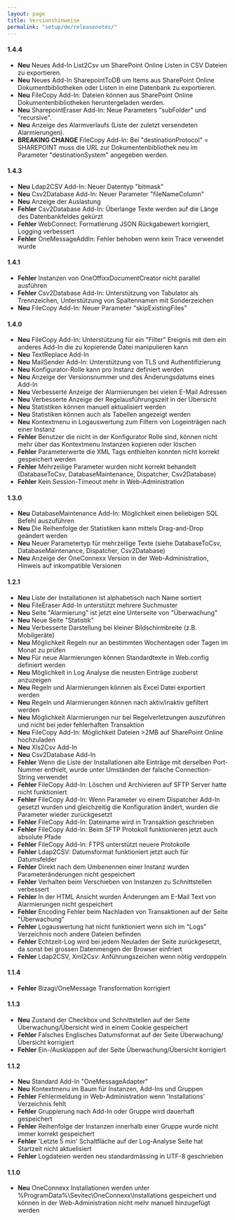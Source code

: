 ```yaml
---
layout: page
title: Versionshinweise
permalink: "setup/de/releasenotes/"
---
```


#### 1.4.4

* __Neu__ Neues Add-In List2Csv um SharePoint Online Listen in CSV Dateien zu exportieren.
* __Neu__ Neues Add-In SharepointToDB um Items aus SharePoint Online Dokumentbibliotheken oder Listen in eine Datenbank zu exportieren.
* __Neu__ FileCopy Add-In: Dateien können aus SharePoint Online Dokumentenbibliotheken heruntergeladen werden.
* __Neu__ SharepointEraser Add-In: Neue Parameters "subFolder" und "recursive".
* __Neu__ Anzeige des Alarmverlaufs (Liste der zuletzt versendeten Alarmierungen).
* __BREAKING CHANGE__ FileCopy Add-In: Bei "destinationProtocol" = SHAREPOINT muss die URL zur Dokumentenbibliothek neu im Parameter "destinationSystem" angegeben werden.


#### 1.4.3

* __Neu__ Ldap2CSV Add-In: Neuer Datentyp "bitmask"
* __Neu__ Csv2Database Add-In: Neuer Parameter "fileNameColumn"
* __Neu__ Anzeige der Auslastung
* __Fehler__ Csv2Database Add-In: Überlange Texte werden auf die Länge des Datenbankfeldes gekürzt
* __Fehler__ WebConnect: Formatierung JSON Rückgabewert korrigiert, Logging verbessert
* __Fehler__ OneMessageAddIn: Fehler behoben wenn kein Trace verwendet wurde


#### 1.4.1

* __Fehler__ Instanzen von OneOffixxDocumentCreator nicht parallel ausführen
* __Fehler__ Csv2Database Add-In: Unterstützung von Tabulator als Trennzeichen, Unterstützung von Spaltennamen mit Sonderzeichen
* __Neu__ FileCopy Add-In: Neuer Parameter "skipExistingFiles"


#### 1.4.0

* __Neu__ FileCopy Add-In: Unterstützung für ein "Filter" Ereignis mit dem ein anderes Add-In die zu kopierende Datei manipulieren kann
* __Neu__ TextReplace Add-In
* __Neu__ MailSender Add-In: Unterstützung von TLS und Authentifizierung
* __Neu__ Konfigurator-Rolle kann pro Instanz definiert werden
* __Neu__ Anzeige der Versionsnummer und des Änderungsdatums eines Add-In
* __Neu__ Verbesserte Anzeige der Alarmierungen bei vielen E-Mail Adressen
* __Neu__ Verbesserte Anzeige der Regelausführungszeit in der Übersicht
* __Neu__ Statistiken können manuell aktualisiert werden
* __Neu__ Statistiken können auch als Tabellen angezeigt werden
* __Neu__ Kontextmenu in Logauswertung zum Filtern von Logeinträgen nach einer Instanz
* __Fehler__ Benutzer die nicht in der Konfigurator Rolle sind, können nicht mehr über das Kontextmenu Instanzen kopieren oder löschen
* __Fehler__ Parameterwerte die XML Tags enthielten konnten nicht korrekt gespeichert werden
* __Fehler__ Mehrzeilige Parameter wurden nicht korrekt behandelt (DatabaseToCsv, DatabaseMaintenance, Dispatcher, Csv2Database)
* __Fehler__ Kein Session-Timeout mehr in Web-Administration


#### 1.3.0

* __Neu__ DatabaseMaintenance Add-In: Möglichkeit einen beliebigen SQL Befehl auszuführen
* __Neu__ Die Reihenfolge der Statistiken kann mittels Drag-and-Drop geändert werden
* __Neu__ Neuer Parametertyp für mehrzeilige Texte (siehe DatabaseToCsv, DatabaseMaintenance, Dispatcher, Csv2Database)
* __Neu__ Anzeige der OneConnexx Version in der Web-Administration, Hinweis auf inkompatible Versionen


#### 1.2.1

* __Neu__ Liste der Installationen ist alphabetisch nach Name sortiert
* __Neu__ FileEraser Add-In unterstützt mehrere Suchmuster
* __Neu__ Seite "Alarmierung" ist jetzt eine Unterseite von "Überwachung"
* __Neu__ Neue Seite "Statistik"
* __Neu__ Verbesserte Darstellung bei kleiner Bildschirmbreite (z.B. Mobilgeräte)
* __Neu__ Möglichkeit Regeln nur an bestimmten Wochentagen oder Tagen im Monat zu prüfen
* __Neu__ Für neue Alarmierungen können Standardtexte in Web.config definiert werden
* __Neu__ Möglichkeit in Log Analyse die neusten Einträge zuoberst anzuzeigen
* __Neu__ Regeln und Alarmierungen können als Excel Datei exportiert werden
* __Neu__ Regeln und Alarmierungen können nach aktiv/inaktiv gefiltert werden
* __Neu__ Möglichkeit Alarmierungen nur bei Regelverletzungen auszuführen und nicht bei jeder fehlerhaften Transaktion
* __Neu__ FileCopy Add-In: Möglichkeit Dateien >2MB auf SharePoint Online hochzuladen
* __Neu__ Xls2Csv Add-In
* __Neu__ Csv2Database Add-In
* __Fehler__ Wenn die Liste der Installationen alte Einträge mit derselben Port-Nummer enthielt, wurde unter Umständen der falsche Connection-String verwendet
* __Fehler__ FileCopy Add-In: Löschen und Archivieren auf SFTP Server hatte nicht funktioniert
* __Fehler__ FileCopy Add-In: Wenn Parameter vo einem Dispatcher Add-In gesetzt wurden und gleichzeitig die Konfiguration ändert, wurden die Parameter wieder zurückgesetzt
* __Fehler__ FileCopy Add-In: Dateiname wird in Transaktion geschrieben
* __Fehler__ FileCopy Add-In: Beim SFTP Protokoll funktionieren jetzt auch absolute Pfade
* __Fehler__ FileCopy Add-In: FTPS unterstützt neuere Protokolle
* __Fehler__ Ldap2CSV: Datumsformat funktioniert jetzt auch für Datumsfelder
* __Fehler__ Direkt nach dem Umbenennen einer Instanz wurden Parameteränderungen nicht gespeichert
* __Fehler__ Verhalten beim Verschieben von Instanzen zu Schnittstellen verbessert
* __Fehler__ In der HTML Ansicht wurden Änderungen am E-Mail Text von Alarmierungen nicht gespeichert
* __Fehler__ Encoding Fehler beim Nachladen von Transaktionen auf der Seite "Überwachung"
* __Fehler__ Logauswertung hat nicht funktioniert wenn sich im "Logs" Verzeichnis noch andere Dateien befinden
* __Fehler__ Echtzeit-Log wird bei jedem Neuladen der Seite zurückgesetzt, da sonst bei grossen Datenmengen der Browser einfriert
* __Fehler__ Ldap2CSV, Xml2Csv: Anführungszeichen wenn nötig verdoppeln


#### 1.1.4

* __Fehler__ Bizagi/OneMessage Transformation korrigiert


#### 1.1.3

* __Neu__ Zustand der Checkbox und Schnittstellen auf der Seite Überwachung/Übersicht wird in einem Cookie gespeichert
* __Fehler__ Falsches Englisches Datumsformat auf der Seite Überwachung/Übersicht korrigiert
* __Fehler__ Ein-/Ausklappen auf der Seite Überwachung/Übersicht korrigiert


#### 1.1.2

* __Neu__ Standard Add-In "OneMessageAdapter"
* __Neu__ Kontextmenu im Baum für Instanzen, Add-Ins und Gruppen
* __Fehler__ Fehlermeldung in Web-Administration wenn 'Installations' Verzeichnis fehlt
* __Fehler__ Gruppierung nach Add-In oder Gruppe wird dauerhaft gespeichert
* __Fehler__ Reihenfolge der Instanzen innerhalb einer Gruppe wurde nicht immer korrekt gespeichert
* __Fehler__ 'Letzte 5 min' Schaltfläche auf der Log-Analyse Seite hat Startzeit nicht aktuelisiert
* __Fehler__ Logdateien werden neu standardmässing in UTF-8 geschrieben


#### 1.1.0

* __Neu__ OneConnexx Installationen werden unter %ProgramData%\Sevitec\OneConnexx\Installations gespeichert und können in der Web-Administration nicht mehr manuell hinzugefügt werden
